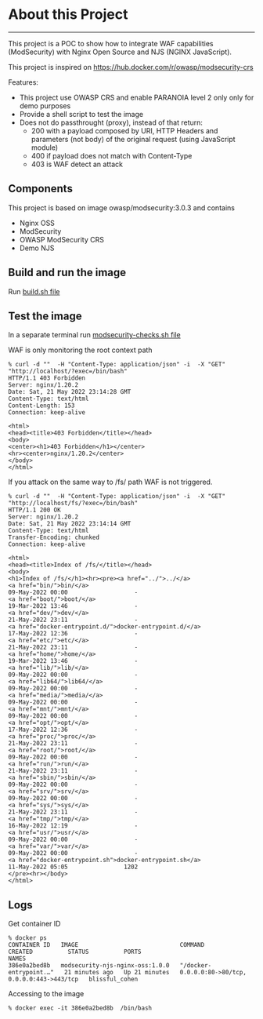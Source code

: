 # About this Project
---
This project is a POC to show how to integrate WAF capabilities (ModSecurity) with Nginx Open Source and NJS (NGINX JavaScript).

This project is inspired on https://hub.docker.com/r/owasp/modsecurity-crs

Features:
- This project use OWASP CRS and enable PARANOIA level 2 only only for demo purposes
- Provide a shell script to test the image
- Does not do passthrought (proxy), instead of that return:
  - 200 with a payload composed by URI, HTTP Headers and parameters (not body) of the original request (using JavaScript module)
  - 400 if payload does not match with Content-Type
  - 403 is WAF detect an attack

## Components

This project is based on image owasp/modsecurity:3.0.3 and contains
- Nginx OSS
- ModSecurity 
- OWASP ModSecurity CRS 
- Demo NJS


## Build and run the image

Run [build.sh file](./misc/build.sh)

## Test the image

In a separate terminal run [modsecurity-checks.sh file](./misc/modsecurity-checks.sh)

WAF is only monitoring the root context path
````
% curl -d ""  -H "Content-Type: application/json" -i  -X "GET" "http://localhost/?exec=/bin/bash"
HTTP/1.1 403 Forbidden
Server: nginx/1.20.2
Date: Sat, 21 May 2022 23:14:28 GMT
Content-Type: text/html
Content-Length: 153
Connection: keep-alive

<html>
<head><title>403 Forbidden</title></head>
<body>
<center><h1>403 Forbidden</h1></center>
<hr><center>nginx/1.20.2</center>
</body>
</html>
````

If you attack on the same way to /fs/ path WAF is not triggered.
````
% curl -d ""  -H "Content-Type: application/json" -i  -X "GET" "http://localhost/fs/?exec=/bin/bash"
HTTP/1.1 200 OK
Server: nginx/1.20.2
Date: Sat, 21 May 2022 23:14:14 GMT
Content-Type: text/html
Transfer-Encoding: chunked
Connection: keep-alive

<html>
<head><title>Index of /fs/</title></head>
<body>
<h1>Index of /fs/</h1><hr><pre><a href="../">../</a>
<a href="bin/">bin/</a>                                               09-May-2022 00:00                   -
<a href="boot/">boot/</a>                                              19-Mar-2022 13:46                   -
<a href="dev/">dev/</a>                                               21-May-2022 23:11                   -
<a href="docker-entrypoint.d/">docker-entrypoint.d/</a>                               17-May-2022 12:36                   -
<a href="etc/">etc/</a>                                               21-May-2022 23:11                   -
<a href="home/">home/</a>                                              19-Mar-2022 13:46                   -
<a href="lib/">lib/</a>                                               09-May-2022 00:00                   -
<a href="lib64/">lib64/</a>                                             09-May-2022 00:00                   -
<a href="media/">media/</a>                                             09-May-2022 00:00                   -
<a href="mnt/">mnt/</a>                                               09-May-2022 00:00                   -
<a href="opt/">opt/</a>                                               17-May-2022 12:36                   -
<a href="proc/">proc/</a>                                              21-May-2022 23:11                   -
<a href="root/">root/</a>                                              09-May-2022 00:00                   -
<a href="run/">run/</a>                                               21-May-2022 23:11                   -
<a href="sbin/">sbin/</a>                                              09-May-2022 00:00                   -
<a href="srv/">srv/</a>                                               09-May-2022 00:00                   -
<a href="sys/">sys/</a>                                               21-May-2022 23:11                   -
<a href="tmp/">tmp/</a>                                               16-May-2022 12:19                   -
<a href="usr/">usr/</a>                                               09-May-2022 00:00                   -
<a href="var/">var/</a>                                               09-May-2022 00:00                   -
<a href="docker-entrypoint.sh">docker-entrypoint.sh</a>                               11-May-2022 05:05                1202
</pre><hr></body>
</html>
````



## Logs

Get container ID

```
% docker ps
CONTAINER ID   IMAGE                             COMMAND                  CREATED          STATUS          PORTS                                      NAMES
386e0a2bed8b   modsecurity-njs-nginx-oss:1.0.0   "/docker-entrypoint.…"   21 minutes ago   Up 21 minutes   0.0.0.0:80->80/tcp, 0.0.0.0:443->443/tcp   blissful_cohen
```

Accessing to the image

```
% docker exec -it 386e0a2bed8b  /bin/bash
```
